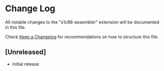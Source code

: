 # Change Log

All notable changes to the "s1c88-assembler" extension will be documented in this file.

Check [Keep a Changelog](http://keepachangelog.com/) for recommendations on how to structure this file.

## [Unreleased]

- Initial release